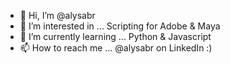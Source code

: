 - 👋 Hi, I’m @alysabr
- 👀 I’m interested in ... Scripting for Adobe & Maya
- 🌱 I’m currently learning ... Python & Javascript
- 📫 How to reach me ... @alysabr on LinkedIn :)
